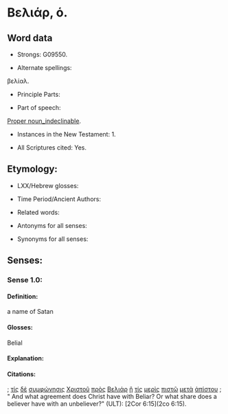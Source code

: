 # Βελιάρ, ὁ.

<!-- Status: S2=NeedsFinalCheck -->
<!-- Lexica used for edits: LN MM BDAG-->

## Word data

* Strongs: G09550.


* Alternate spellings: 

βελίαλ.

* Principle Parts: 

* Part of speech: 

[Proper noun_indeclinable](http://ugg.readthedocs.io/en/latest/proper_noun_indeclinable.html). 

* Instances in the New Testament: 1.

* All Scriptures cited: Yes.

## Etymology: 

* LXX/Hebrew glosses: 

* Time Period/Ancient Authors: 

* Related words: 

* Antonyms for all senses:

* Synonyms for all senses: 

## Senses:

### Sense  1.0: 

#### Definition: 

a name of Satan

#### Glosses: 

Belial

#### Explanation: 

#### Citations: 

; [τίς](../G51010/01.md) [δὲ](../G11610/01.md) [συμφώνησις](../G48570/01.md) [Χριστοῦ](../G55470/01.md) [πρὸς](../G43140/01.md) [Βελιάρ](../G09550/01.md) [ἢ](../G22280/01.md) [τίς](../G51010/01.md) [μερὶς](../G33100/01.md) [πιστῷ](../G41030/01.md) [μετὰ](../G33260/01.md) [ἀπίστου](../G05710/01.md)
; " And what agreement does Christ have with Beliar? Or what share does a believer have with an unbeliever?" (ULT): 
[2Cor 6:15](2co 6:15).
